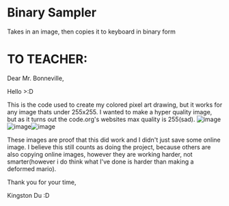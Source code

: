 # Binary Sampler
Takes in an image, then copies it to keyboard in binary form

# TO TEACHER:
Dear Mr. Bonneville,

  Hello >:D
  
  This is the code used to create my colored pixel art drawing, but it works for any image thats under 255x255. I wanted to make a hyper quality image, but as it turns out the code.org's websites max quality is 255(sad). ![image](https://user-images.githubusercontent.com/67450938/186827499-184415fb-60a2-4156-8055-844555224df1.png) ![image](https://user-images.githubusercontent.com/67450938/187013944-f0ce2877-586e-48d8-8bae-6c08e626a84c.png)![image](https://user-images.githubusercontent.com/67450938/187014149-b0940b7d-68eb-4fac-b680-4f5c1a4c1c40.png)

 These images are proof that this did work and I didn't just save some online image. I believe this still counts as doing the project, because others are also copying online images, however they are working harder, not smarter(however i do think what I've done is harder than making a deformed mario). 

Thank you for your time,

Kingston Du :D
